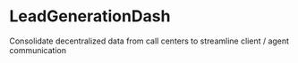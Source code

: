 # LeadGenerationDash
Consolidate decentralized data from call centers to streamline client / agent communication 
